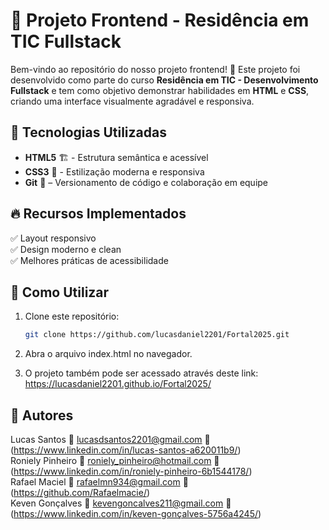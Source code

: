 # 🌟 Projeto Frontend - Residência em TIC Fullstack

Bem-vindo ao repositório do nosso projeto frontend! 🚀 Este projeto foi desenvolvido como parte do curso **Residência em TIC - Desenvolvimento Fullstack** e tem como objetivo demonstrar habilidades em **HTML** e **CSS**, criando uma interface visualmente agradável e responsiva.

## 🎨 Tecnologias Utilizadas
- **HTML5** 🏗️ - Estrutura semântica e acessível
- **CSS3** 🎨 - Estilização moderna e responsiva
- **Git** 🔧 – Versionamento de código e colaboração em equipe

## 🔥 Recursos Implementados
✅ Layout responsivo  
✅ Design moderno e clean  
✅ Melhores práticas de acessibilidade  

## 🚀 Como Utilizar
1. Clone este repositório:
   ```bash
   git clone https://github.com/lucasdaniel2201/Fortal2025.git
2. Abra o arquivo index.html no navegador.

3. O projeto também pode ser acessado através deste link: https://lucasdaniel2201.github.io/Fortal2025/

## 📝 Autores
Lucas Santos 📧 lucasdsantos2201@gmail.com 🔗 (https://www.linkedin.com/in/lucas-santos-a620011b9/)<br>
Roniely Pinheiro 📧 roniely_pinheiro@hotmail.com 🔗 (https://www.linkedin.com/in/roniely-pinheiro-6b1544178/)<br>
Rafael Maciel 📧 rafaelmn934@gmail.com 🔗 (https://github.com/Rafaelmacie/)<br>
Keven Gonçalves 📧 kevengoncalves211@gmail.com 🔗 (https://www.linkedin.com/in/keven-gonçalves-5756a4245/)
